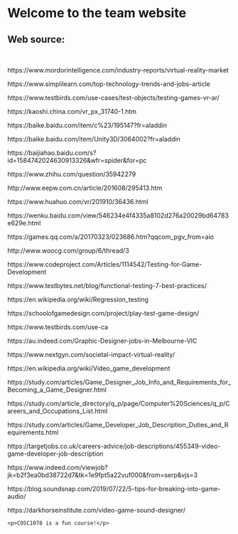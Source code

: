 <!DOCTYPE html>
<html>
  <head>
    <meta charset="UTF-8">
    <title>My COSC1078 Home Page</title>
  </head>
  <body>
    <h1>Welcome to the team website</h1>
    <h2>Web source:</h2>
        <br>
         <P>https://www.mordorintelligence.com/industry-reports/virtual-reality-market</P>
         <P>https://www.simplilearn.com/top-technology-trends-and-jobs-article</P>
         <P>https://www.testbirds.com/use-cases/test-objects/testing-games-vr-ar/</P>
         <P>https://kaoshi.china.com/vr_px_31740-1.htm</P>
         <P>https://baike.baidu.com/item/c%23/195147?fr=aladdin</P>
         <P>https://baike.baidu.com/item/Unity3D/3064002?fr=aladdin</P>
         <P>https://baijiahao.baidu.com/s?id=1584742024630913326&wfr=spider&for=pc</P>
         <P>https://www.zhihu.com/question/35942279</P>
         <P>http://www.eepw.com.cn/article/201608/295413.htm</P>
         <P>https://www.huahuo.com/vr/201910/36436.html</P>
         <P>https://wenku.baidu.com/view/546234e4f4335a8102d276a20029bd64783e629e.html</P>
         <P>https://games.qq.com/a/20170323/023686.htm?qqcom_pgv_from=aio</P>
         <P>http://www.woocg.com/group/6/thread/3</P>
         <P>https://www.codeproject.com/Articles/1114542/Testing-for-Game-Development</P>
         <P>https://www.testbytes.net/blog/functional-testing-7-best-practices/</P>
         <P>https://en.wikipedia.org/wiki/Regression_testing</P>
         <P>https://schoolofgamedesign.com/project/play-test-game-design/</P>
         <P>https://www.testbirds.com/use-ca</P>
         <p>https://au.indeed.com/Graphic-Designer-jobs-in-Melbourne-VIC</p>
         <p>https://www.nextgyn.com/societal-impact-virtual-reality/</p>
         <p>https://en.wikipedia.org/wiki/Video_game_development</p>
         <p>https://study.com/articles/Game_Designer_Job_Info_and_Requirements_for_Becoming_a_Game_Designer.html</p>
    <p>https://study.com/article_directory/q_p/page/Computer%20Sciences/q_p/Careers_and_Occupations_List.html</p>
    <p>https://study.com/articles/Game_Developer_Job_Description_Duties_and_Requirements.html</p>
    <p>https://targetjobs.co.uk/careers-advice/job-descriptions/455349-video-game-developer-job-description</p>
    <p>https://www.indeed.com/viewjob?jk=b2f3ea0bd38722d7&tk=1e9fpt5a22vuf000&from=serp&vjs=3</p>
    <p>https://blog.soundsnap.com/2019/07/22/5-tips-for-breaking-into-game-audio/</p>
    <p>https://darkhorseinstitute.com/video-game-sound-designer/</p>
    
    <p>COSC1078 is a fun course!</p>
  </body>
</html>
